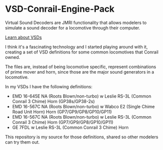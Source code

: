 # VSD-Conrail-Engine-Pack

Virtual Sound Decoders are JMRI functionality that allows modelers to simulate a sound decoder for a locomotive through their computer.

[Learn about VSDs](https://www.jmri.org/help/en/package/jmri/jmrit/vsdecoder/VSDecoderFrame.shtml)

I think it's a fascinating technology and I started playing around with it, creating a set of VSD definitions for some common locomotives that Conrail owned. 

The files are, instead of being locomotive specific, represent combinations of prime mover and horn, since those are the major sound generators in a locomotive. 

In my VSDs I have the following definitions:
- EMD 16-645E NA (Roots Blown/non-turbo) w Leslie RS-3L (Common Conrail 3 Chime) Horn (GP38s/GP38-2s)
- EMD 16-567C NA (Roots Blown/non-turbo) w Wabco E2 (Single Chime Road Unit Horn) Horn (GP7/GP9/GP8/GP10/GP11)
- EMD 16-567C NA (Roots Blown/non-turbo) w Leslie RS-3L (Common Conrail 3 Chime) Horn (GP7/GP9/GP8/GP10/GP11)
- GE 7FDL w Leslie RS-3L (Common Conrail 3 Chime) Horn

This repository is my source for those definitions, shared so other modelers can try them out.
